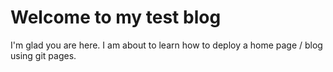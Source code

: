 # Welcome to my test blog

I'm glad you are here. I am about to learn how to deploy a home page / blog using git pages. 
